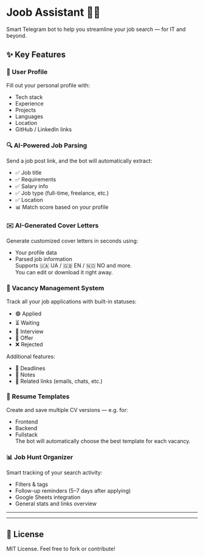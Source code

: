 # Joob Assistant 🤖💼  
Smart Telegram bot to help you streamline your job search — for IT and beyond.

## ✨ Key Features

### 👤 User Profile  
Fill out your personal profile with:
- Tech stack  
- Experience  
- Projects  
- Languages  
- Location  
- GitHub / LinkedIn links  

### 🔍 AI-Powered Job Parsing  
Send a job post link, and the bot will automatically extract:
- ✅ Job title  
- ✅ Requirements  
- ✅ Salary info  
- ✅ Job type (full-time, freelance, etc.)  
- ✅ Location  
- 📊 Match score based on your profile  

### ✉️ AI-Generated Cover Letters  
Generate customized cover letters in seconds using:
- Your profile data  
- Parsed job information  
Supports 🇺🇦 UA / 🇬🇧 EN / 🇳🇴 NO and more.  
You can edit or download it right away.

### 📂 Vacancy Management System  
Track all your job applications with built-in statuses:
- 🟢 Applied  
- ⏳ Waiting  
- 🎤 Interview  
- 📝 Offer  
- ❌ Rejected  

Additional features:
- 📅 Deadlines  
- 📝 Notes  
- 🔗 Related links (emails, chats, etc.)

### 📄 Resume Templates  
Create and save multiple CV versions — e.g. for:
- Frontend  
- Backend  
- Fullstack  
The bot will automatically choose the best template for each vacancy.

### 📊 Job Hunt Organizer  
Smart tracking of your search activity:
- Filters & tags  
- Follow-up reminders (5–7 days after applying)  
- Google Sheets integration  
- General stats and links overview

---



---

## 📎 License
MIT License. Feel free to fork or contribute!